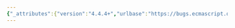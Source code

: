 ```yaml
---
{"_attributes":{"version":"4.4.4+","urlbase":"https://bugs.ecmascript.org/","maintainer":"dherman@mozilla.com"},"bug":{"bug_id":1666,"creation_ts":"2013-07-31 04:56:00 -0700","short_desc":"15.13.5.1.1: Typo \"unitialised\" -> \"uninitialised\"","delta_ts":"2013-08-23 08:22:46 -0700","product":"Draft for 6th Edition","component":"editorial issue","version":"Rev 16: July 15, 2013 Draft","rep_platform":"All","op_sys":"All","bug_status":"RESOLVED","resolution":"FIXED","priority":"Normal","bug_severity":"normal","everconfirmed":true,"reporter":{"uid":"andrebargull","name":"André Bargull"},"assigned_to":{"uid":"allen","name":"Allen Wirfs-Brock"},"long_desc":[{"commentid":4640,"comment_count":0,"who":{"uid":"andrebargull","name":"André Bargull"},"bug_when":"2013-07-31 04:56:50 -0700","thetext":"Preamble of 15.13.5.1.1 AllocateArrayBuffer, change \"unitialised\" to \"uninitialised\"."},{"commentid":4698,"comment_count":1,"who":{"uid":"allen","name":"Allen Wirfs-Brock"},"bug_when":"2013-08-01 17:52:02 -0700","thetext":"fixed in rev17 editor's draft"},{"commentid":5102,"comment_count":2,"who":{"uid":"allen","name":"Allen Wirfs-Brock"},"bug_when":"2013-08-23 08:22:46 -0700","thetext":"fixed in rev17, August 23, 2013 draft"}]}}
---
```

